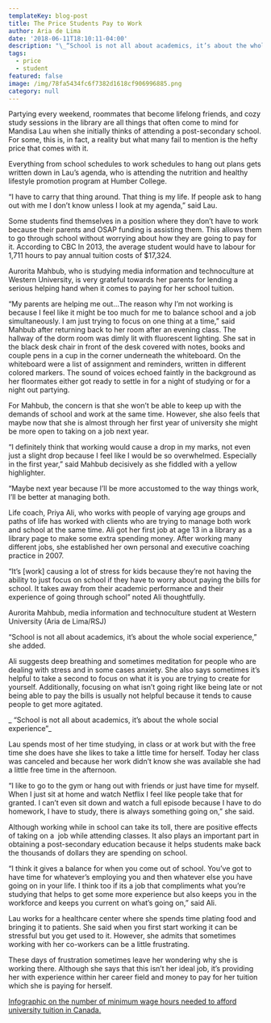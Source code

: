 ```yaml
---
templateKey: blog-post
title: The Price Students Pay to Work
author: Aria de Lima
date: '2018-06-11T18:10:11-04:00'
description: "\_“School is not all about academics, it’s about the whole social experience”."
tags:
  - price
  - student
featured: false
image: /img/78fa5434fc6f7382d1618cf906996885.png
category: null
---
```

Partying every weekend, roommates that become lifelong friends, and cozy study sessions in the library are all things that often come to mind for Mandisa Lau when she initially thinks of attending a post-secondary school. For some, this is, in fact, a reality but what many fail to mention is the hefty price that comes with it.



Everything from school schedules to work schedules to hang out plans gets written down in Lau’s agenda, who is attending the nutrition and healthy lifestyle promotion program at Humber College.



“I have to carry that thing around. That thing is my life. If people ask to hang out with me I don’t know unless I look at my agenda,” said Lau.



Some students find themselves in a position where they don’t have to work because their parents and OSAP funding is assisting them. This allows them to go through school without worrying about how they are going to pay for it. According to CBC In 2013, the average student would have to labour for 1,711 hours to pay annual tuition costs of $17,324.



Aurorita Mahbub, who is studying media information and technoculture at Western University, is very grateful towards her parents for lending a serious helping hand when it comes to paying for her school tuition.



“My parents are helping me out...The reason why I’m not working is because I feel like it might be too much for me to balance school and a job simultaneously. I am just trying to focus on one thing at a time,” said Mahbub after returning back to her room after an evening class. The hallway of the dorm room was dimly lit with fluorescent lighting. She sat in the black desk chair in front of the desk covered with notes, books and couple pens in a cup in the corner underneath the whiteboard. On the whiteboard were a list of assignment and reminders, written in different colored markers. The sound of voices echoed faintly in the background as her floormates either got ready to settle in for a night of studying or for a night out partying.



For Mahbub, the concern is that she won’t be able to keep up with the demands of school and work at the same time. However, she also feels that maybe now that she is almost through her first year of university she might be more open to taking on a job next year.



“I definitely think that working would cause a drop in my marks, not even just a slight drop because I feel like I would be so overwhelmed. Especially in the first year,” said Mahbub decisively as she fiddled with a yellow highlighter.



“Maybe next year because I’ll be more accustomed to the way things work, I’ll be better at managing both.



Life coach, Priya Ali, who works with people of varying age groups and paths of life has worked with clients who are trying to manage both work and school at the same time. Ali got her first job at age 13 in a library as a library page to make some extra spending money. After working many different jobs, she established her own personal and executive coaching practice in 2007.



“It’s \[work] causing a lot of stress for kids because they’re not having the ability to just focus on school if they have to worry about paying the bills for school. It takes away from their academic performance and their experience of going through school” noted Ali thoughtfully.



Aurorita Mahbub, media information and technoculture student at Western University (Aria de Lima/RSJ)



“School is not all about academics, it’s about the whole social experience,” she added.



Ali suggests deep breathing and sometimes meditation for people who are dealing with stress and in some cases anxiety. She also says sometimes it’s helpful to take a second to focus on what it is you are trying to create for yourself. Additionally, focusing on what isn’t going right like being late or not being able to pay the bills is usually not helpful because it tends to cause people to get more agitated.



_ “School is not all about academics, it’s about the whole social experience”_



Lau spends most of her time studying, in class or at work but with the free time she does have she likes to take a little time for herself. Today her class was canceled and because her work didn’t know she was available she had a little free time in the afternoon.



“I like to go to the gym or hang out with friends or just have time for myself. When I just sit at home and watch Netflix I feel like people take that for granted. I can’t even sit down and watch a full episode because I have to do homework, I have to study, there is always something going on,” she said.



Although working while in school can take its toll, there are positive effects of taking on a  job while attending classes. It also plays an important part in obtaining a post-secondary education because it helps students make back the thousands of dollars they are spending on school.



“I think it gives a balance for when you come out of school. You’ve got to have time for whatever’s employing you and then whatever else you have going on in your life. I think too if its a job that compliments what you’re studying that helps to get some more experience but also keeps you in the workforce and keeps you current on what’s going on,” said Ali.



Lau works for a healthcare center where she spends time plating food and bringing it to patients. She said when you first start working it can be stressful but you get used to it. However, she admits that sometimes working with her co-workers can be a little frustrating.



These days of frustration sometimes leave her wondering why she is working there. Although she says that this isn’t her ideal job, it’s providing her with experience within her career field and money to pay for her tuition which she is paying for herself.



[Infographic on the number of minimum wage hours needed to afford university tuition in Canada.](https://create.piktochart.com/output/26208485-working-university-students-in-canada)
